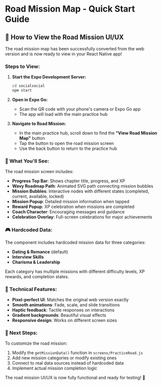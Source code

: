# Road Mission Map - Quick Start Guide

## 🎯 How to View the Road Mission UI/UX

The road mission map has been successfully converted from the web version and is now ready to view in your React Native app!

### Steps to View:

1. **Start the Expo Development Server:**
   ```bash
   cd socialsocial
   npm start
   ```

2. **Open in Expo Go:**
   - Scan the QR code with your phone's camera or Expo Go app
   - The app will load with the main practice hub

3. **Navigate to Road Mission:**
   - In the main practice hub, scroll down to find the **"View Road Mission Map"** button
   - Tap the button to open the road mission screen
   - Use the back button to return to the practice hub

### 🎨 What You'll See:

The road mission screen includes:

- **Progress Top Bar**: Shows chapter title, progress, and XP
- **Wavy Roadmap Path**: Animated SVG path connecting mission bubbles
- **Mission Bubbles**: Interactive nodes with different states (completed, current, available, locked)
- **Mission Popup**: Detailed mission information when tapped
- **Reward Popup**: XP celebration when missions are completed
- **Coach Character**: Encouraging messages and guidance
- **Celebration Overlay**: Full-screen celebrations for major achievements

### 🎮 Hardcoded Data:

The component includes hardcoded mission data for three categories:
- **Dating & Romance** (default)
- **Interview Skills**
- **Charisma & Leadership**

Each category has multiple missions with different difficulty levels, XP rewards, and completion states.

### 🔧 Technical Features:

- **Pixel-perfect UI**: Matches the original web version exactly
- **Smooth animations**: Fade, scale, and slide transitions
- **Haptic feedback**: Tactile responses on interactions
- **Gradient backgrounds**: Beautiful visual effects
- **Responsive design**: Works on different screen sizes

### 🚀 Next Steps:

To customize the road mission:
1. Modify the `getMissionData()` function in `screens/PracticeRoad.js`
2. Add new mission categories or modify existing ones
3. Connect to real data sources instead of hardcoded data
4. Implement actual mission completion logic

The road mission UI/UX is now fully functional and ready for testing! 🎉

